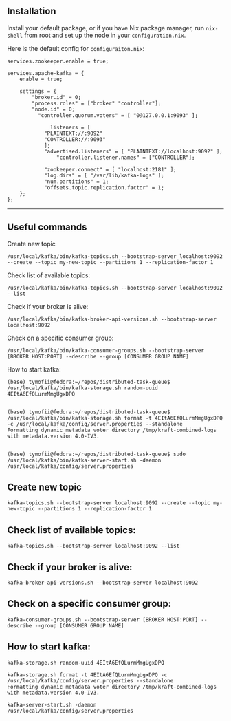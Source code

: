 ## Installation

Install your default package, or if you have Nix package manager, run `nix-shell` from root and set up the node in your `configuration.nix`.

Here is the default config for `configuraiton.nix`:

```
services.zookeeper.enable = true;

services.apache-kafka = {
	enable = true;

	settings = {
		"broker.id" = 0;
		"process.roles" = ["broker" "controller"];
		"node.id" = 0;
	      "controller.quorum.voters" = [ "0@127.0.0.1:9093" ];

		      listeners = [
			"PLAINTEXT://:9092"
			"CONTROLLER://:9093"
			];
			"advertised.listeners" = [ "PLAINTEXT://localhost:9092" ];
		        "controller.listener.names" = ["CONTROLLER"];

			"zookeeper.connect" = [ "localhost:2181" ];
			"log.dirs" = [ "/var/lib/kafka-logs" ];
			"num.partitions" = 1;
			"offsets.topic.replication.factor" = 1;
	};
};
```

---

## Useful commands

Create new topic
```
/usr/local/kafka/bin/kafka-topics.sh --bootstrap-server localhost:9092 --create --topic my-new-topic --partitions 1 --replication-factor 1
```

Check list of available topics:
```
/usr/local/kafka/bin/kafka-topics.sh --bootstrap-server localhost:9092 --list
```

Check if your broker is alive:
```
/usr/local/kafka/bin/kafka-broker-api-versions.sh --bootstrap-server localhost:9092
```

Check on a specific consumer group:
```
/usr/local/kafka/bin/kafka-consumer-groups.sh --bootstrap-server [BROKER HOST:PORT] --describe --group [CONSUMER GROUP NAME]
```

How to start kafka:
```
(base) tymofii@fedora:~/repos/distributed-task-queue$ /usr/local/kafka/bin/kafka-storage.sh random-uuid
4EItA6EfQLurmMmgUgxDPQ


(base) tymofii@fedora:~/repos/distributed-task-queue$ /usr/local/kafka/bin/kafka-storage.sh format -t 4EItA6EfQLurmMmgUgxDPQ -c /usr/local/kafka/config/server.properties --standalone
Formatting dynamic metadata voter directory /tmp/kraft-combined-logs with metadata.version 4.0-IV3.


(base) tymofii@fedora:~/repos/distributed-task-queue$ sudo /usr/local/kafka/bin/kafka-server-start.sh -daemon /usr/local/kafka/config/server.properties
```

## Create new topic
```
kafka-topics.sh --bootstrap-server localhost:9092 --create --topic my-new-topic --partitions 1 --replication-factor 1
```

## Check list of available topics:
```
kafka-topics.sh --bootstrap-server localhost:9092 --list
```

## Check if your broker is alive:
```
kafka-broker-api-versions.sh --bootstrap-server localhost:9092
```

## Check on a specific consumer group:
```
kafka-consumer-groups.sh --bootstrap-server [BROKER HOST:PORT] --describe --group [CONSUMER GROUP NAME]
```

## How to start kafka:
```
kafka-storage.sh random-uuid 4EItA6EfQLurmMmgUgxDPQ

kafka-storage.sh format -t 4EItA6EfQLurmMmgUgxDPQ -c /usr/local/kafka/config/server.properties --standalone
Formatting dynamic metadata voter directory /tmp/kraft-combined-logs with metadata.version 4.0-IV3.

kafka-server-start.sh -daemon /usr/local/kafka/config/server.properties
```
